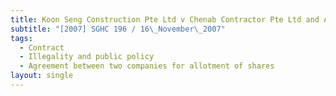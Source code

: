```yaml
---
title: Koon Seng Construction Pte Ltd v Chenab Contractor Pte Ltd and Another
subtitle: "[2007] SGHC 196 / 16\_November\_2007"
tags:
  - Contract
  - Illegality and public policy
  - Agreement between two companies for allotment of shares
layout: single
---
```


